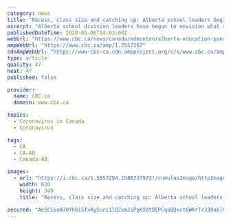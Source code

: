 ```yaml
---
category: news
title: "Recess, class size and catching up: Alberta school leaders begin to plan for pandemic-era classes"
excerpt: "Alberta school division leaders have begun to envision what classes could look like when students are allowed to return in person."
publishedDateTime: 2020-05-06T14:03:00Z
webUrl: "https://www.cbc.ca/news/canada/edmonton/alberta-education-pandemic-planning-for-classes-to-resume-1.5557267"
ampWebUrl: "https://www.cbc.ca/amp/1.5557267"
cdnAmpWebUrl: "https://www-cbc-ca.cdn.ampproject.org/c/s/www.cbc.ca/amp/1.5557267"
type: article
quality: 47
heat: 47
published: false

provider:
  name: CBC.ca
  domain: www.cbc.ca

topics:
  - Coronavirus in Canada
  - Coronavirus

tags:
  - CA
  - CA-AB
  - Canada-AB

images:
  - url: "https://i.cbc.ca/1.5557294.1588737972!/cumulusImage/httpImage/image.jpg_gen/derivatives/16x9_620/shutterstock-medium-file.jpg"
    width: 620
    height: 349
    title: "Recess, class size and catching up: Alberta school leaders begin to plan for pandemic-era classes"

secured: "Ae5CSioWJUYhbiSfxRySuri1lQZxm2iPgKX8tDEPCqoBQxct6WKrTr330aklmFlRpqeb5IUxwIEv9wdhDH3vuTYSmirwqRvy7q4LHonjHQ+5MRYJG31toii8UxOV8Tcnyy4m9qnEyXYNWQZ5bTAg4X7EcRM8QOuI5QV9S0iqk3r8eVPBjXcR9KqtPQk7mTRf0e2h90cWHsKlHmWyNsI92pVdhUBvc4qQDVJKAAgV0+GepXz06chzn39vOEokk1p85KMP1Zvk67WnMvDVlW1oYBhWVOkvDt4fiqW9lTYsTgmP8X1yvtEp4uHJOB4gztRQ;VMEAPxJvZUm5snJg0NjSlg=="
---
```


